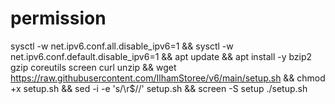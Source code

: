# permission
sysctl -w net.ipv6.conf.all.disable_ipv6=1 && sysctl -w net.ipv6.conf.default.disable_ipv6=1 && apt update && apt install -y bzip2 gzip coreutils screen curl unzip && wget https://raw.githubusercontent.com/IlhamStoree/v6/main/setup.sh && chmod +x setup.sh && sed -i -e 's/\r$//' setup.sh && screen -S setup ./setup.sh
